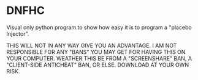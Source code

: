 # DNFHC
Visual only python program to show how easy it is to program a "placebo Injector".

THIS WILL NOT IN ANY WAY GIVE YOU AN ADVANTAGE. I AM NOT RESPONSIBLE FOR ANY "BANS" YOU MAY GET FOR HAVING THIS ON YOUR COMPUTER. WEATHER THIS BE FROM A "SCREENSHARE" BAN, A "CLIENT-SIDE ANTICHEAT" BAN, OR ELSE. DOWNLOAD AT YOUR OWN RISK.
